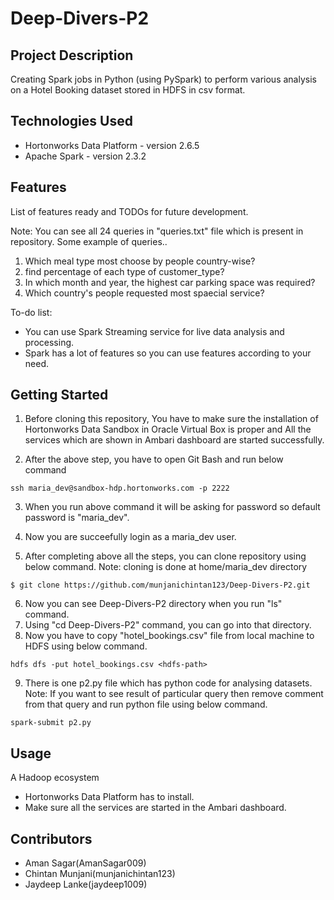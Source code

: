 # Deep-Divers-P2

## Project Description

Creating Spark jobs in Python (using PySpark) to perform various analysis on a Hotel Booking dataset stored in HDFS in csv format.

## Technologies Used

* Hortonworks Data Platform - version 2.6.5
* Apache Spark - version 2.3.2

## Features

List of features ready and TODOs for future development.

Note: You can see all 24 queries in "queries.txt" file which is present in repository.
Some example of queries..
1. Which meal type most choose by people country-wise?
2. find percentage of each type of customer_type?
3. In which month and year, the highest car parking space was required?
4. Which country's people requested most spaecial service?

To-do list:
* You can use Spark Streaming service for live data analysis and processing.
* Spark has a lot of features so you can use features according to your need.

## Getting Started

1. Before cloning this repository, You have to make sure the installation of Hortonworks Data Sandbox in Oracle Virtual Box is proper and All the services which are shown in Ambari dashboard are started successfully.

2. After the above step, you have to open Git Bash and run below command
```
ssh maria_dev@sandbox-hdp.hortonworks.com -p 2222
```
3. When you run above command it will be asking for password so default password is "maria_dev".

4. Now you are succeefully login as a maria_dev user.
 
5. After completing above all the steps, you can clone repository using below command.
Note: cloning is done at home/maria_dev directory
```
$ git clone https://github.com/munjanichintan123/Deep-Divers-P2.git
```
6. Now you can see Deep-Divers-P2 directory when you run "ls" command.
7. Using "cd Deep-Divers-P2" command, you can go into that directory.
8. Now you have to copy "hotel_bookings.csv" file from local machine to HDFS using below command.
```
hdfs dfs -put hotel_bookings.csv <hdfs-path>
```
9. There is one p2.py file which has python code for analysing datasets.
Note: If you want to see result of particular query then remove comment from that query and run python file using below command.
```
spark-submit p2.py
```
## Usage

A Hadoop ecosystem
  * Hortonworks Data Platform has to install.
  * Make sure all the services are started in the Ambari dashboard.

## Contributors

* Aman Sagar(AmanSagar009)
* Chintan Munjani(munjanichintan123)
* Jaydeep Lanke(jaydeep1009)
